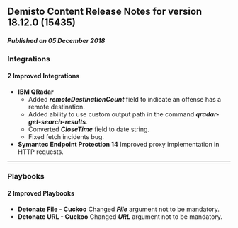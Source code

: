## Demisto Content Release Notes for version 18.12.0 (15435)
##### Published on 05 December 2018
### Integrations
####  2 Improved Integrations
- __IBM QRadar__
    - Added ___remoteDestinationCount___ field to indicate an offense has a remote destination. 
    - Added ability to use custom output path in the command ___qradar-get-search-results___.
    - Converted ___CloseTime___ field to date string.
    - Fixed fetch incidents bug.
- __Symantec Endpoint Protection 14__
Improved proxy implementation in HTTP requests.
---
### Playbooks
####  2 Improved Playbooks
- __Detonate File - Cuckoo__
Changed ___File___ argument not to be mandatory. 
- __Detonate URL - Cuckoo__
Changed ___URL___ argument not to be mandatory. 